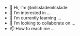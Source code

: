 - 👋 Hi, I’m @mlcslademlcslade
- 👀 I’m interested in ...
- 🌱 I’m currently learning ...
- 💞️ I’m looking to collaborate on ...
- 📫 How to reach me ...

<!---
mlcslademlcslade/mlcslademlcslade is a ✨ special ✨ repository because its `README.md` (this file) appears on your GitHub profile.
You can click the Preview link to take a look at your changes.
--->
